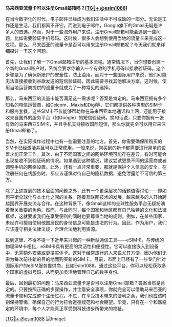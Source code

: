 **马来西亚流量卡可以注册Gmail邮箱吗？[[TG💪+ @esim1088](https://t.me/s/esim1088)]**

在当今数字化的时代，电子邮件已经成为我们生活中不可或缺的一部分。无论是工作还是生活，我们都离不开它。而说到电子邮件，Google旗下的Gmail无疑是许多人的首选。然而，对于一些海外用户来说，注册Gmail邮箱可能会遇到一些问题，比如需要验证手机号码。这时候，很多人会想到使用当地的流量卡来完成这一过程。那么，马来西亚的流量卡是否可以用来注册Gmail邮箱呢？今天我们就来详细探讨一下这个问题。

首先，让我们了解一下Gmail邮箱注册的基本流程。通常情况下，当你想要创建一个新的Gmail账户时，系统会要求你输入一个有效的手机号码以接收验证码。这个步骤是为了确保新账户的安全性，防止滥用。而对于一些国际用户来说，他们可能无法直接接收到谷歌发送的短信验证码，因此需要寻找其他解决方案。这时候，使用当地运营商提供的流量卡就成为了一种常见的选择。

那么，马来西亚的流量卡能否满足这一需求呢？答案是肯定的。马来西亚拥有多个知名的电信运营商，如Celcom、Maxis和Digi等，它们都提供各种类型的SIM卡和服务套餐。这些SIM卡不仅能够帮助你在马来西亚本地通话和上网，还能用于接收来自国外的服务平台（如Google）的短信验证码。换句话说，只要你拥有一张有效的马来西亚SIM卡，并且手机支持接收国际短信，那么你就完全可以用它来注册Gmail邮箱了。

当然，在实际操作过程中也有一些需要注意的地方。首先，你需要确保所购买的SIM卡已经激活并且可以正常使用。一般来说，刚买到的新卡都需要进行简单的设置才能正常工作。其次，由于不同国家之间的网络环境可能存在差异，有时可能会出现接收不到验证码的情况。如果遇到这种情况，建议尝试更换不同的运营商或者调整手机的网络设置。此外，还有一点非常重要，那就是保护个人信息的安全。在注册任何在线服务时，都应该谨慎对待自己的隐私数据，避免泄露给不可信的第三方。

除了上述提到的技术层面的问题之外，还有一个更深层次的话题值得讨论——即如何平衡全球化与本土化之间的关系。随着互联网技术的发展，越来越多的人开始跨越国界开展交流与合作。在这种背景下，像Gmail这样的全球性服务平台无疑扮演着至关重要的角色。然而，与此同时，每个国家和地区都有自己独特的文化和法律框架，这就要求我们在享受便利的同时也要尊重当地的规则。例如，在某些国家，未经许可擅自使用他国居民的身份信息可能是违法的行为。因此，作为用户，我们应该遵守相关法律法规，合理合法地利用资源。

说到这里，不得不提一下近年来兴起的一种新型通信工具——eSIM卡。与传统的物理SIM卡相比，eSIM卡具有更高的灵活性和便捷性。它可以直接嵌入到设备中，无需额外安装或更换实体卡。这对于经常旅行的人来说尤其方便，因为他们无需为每次前往新的目的地而购买新的SIM卡。目前，市面上已经有了一些专门针对国际用户的eSIM服务提供商，比如Esim1088。通过这些平台，你可以轻松获取多个国家的虚拟号码，从而更加灵活地管理自己的数字身份。

最后，回到最初的问题：马来西亚流量卡是否可以注册Gmail邮箱？答案当然是肯定的。只要按照正确的步骤操作，并注意安全事项，你就完全可以借助马来西亚的流量卡顺利完成整个注册过程。不过，在享受技术带来的便利之余，我们也应该时刻保持警惕，确保自己的行为符合道德规范和社会期望。毕竟，只有在一个和谐稳定的环境中，每个人才能真正享受到科技进步所带来的福祉。

[[TG💪+ @esim1088](https://t.me/s/esim1088) ![Image](https://i.postimg.cc/4NQfJmqS/Snipaste-2025-05-13-00-14-12.png)]